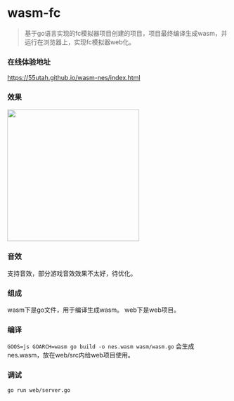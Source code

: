# wasm-fc
> 基于go语言实现的fc模拟器项目创建的项目，项目最终编译生成wasm，并运行在浏览器上，实现fc模拟器web化。

### 在线体验地址
https://55utah.github.io/wasm-nes/index.html

### 效果
<img src="https://user-images.githubusercontent.com/17704150/147459628-64bc0fe8-8f28-45fd-9f12-39ceedd6fdbb.png" width="300" />

### 音效
支持音效，部分游戏音效效果不太好，待优化。

### 组成
wasm下是go文件，用于编译生成wasm。
web下是web项目。

### 编译
`GOOS=js GOARCH=wasm go build -o nes.wasm wasm/wasm.go`
会生成nes.wasm，放在web/src内给web项目使用。

### 调试
`go run web/server.go`
